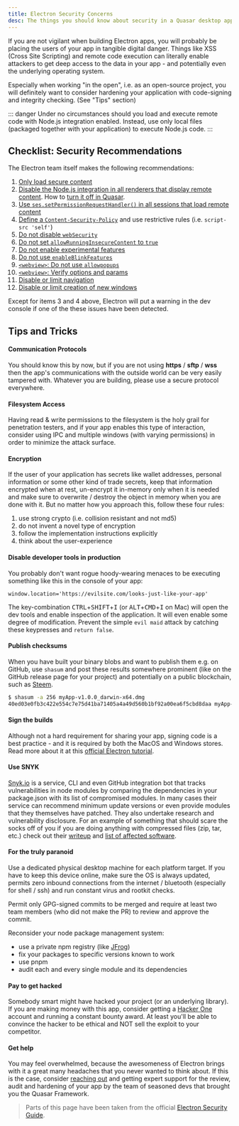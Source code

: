 ```yaml
---
title: Electron Security Concerns
desc: The things you should know about security in a Quasar desktop app.
---
```

If you are not vigilant when building Electron apps, you will probably be placing the users of your app in tangible digital danger. Things like XSS (Cross Site Scripting) and remote code execution can literally enable attackers to get deep access to the data in your app - and potentially even the underlying operating system.

Especially when working "in the open", i.e. as an open-source project, you will definitely want to consider hardening your application with code-signing and integrity checking. (See "Tips" section)

::: danger
Under no circumstances should you load and execute remote code with Node.js integration enabled. Instead, use only local files (packaged together with your application) to execute Node.js code.
:::

## Checklist: Security Recommendations
The Electron team itself makes the following recommendations:

1.  [Only load secure content](https://electronjs.org/docs/tutorial/security#1-only-load-secure-content)
2.  [Disable the Node.js integration in all renderers that display remote content](https://electronjs.org/docs/tutorial/security#2-disable-nodejs-integration-for-remote-content). How to [turn it off in Quasar](/quasar-cli/developing-electron-apps/node-integration).
3.  [Use  `ses.setPermissionRequestHandler()`  in all sessions that load remote content](https://electronjs.org/docs/tutorial/security#4-handle-session-permission-requests-from-remote-content)
4.  [Define a  `Content-Security-Policy`](https://electronjs.org/docs/tutorial/security#6-define-a-content-security-policy)  and use restrictive rules (i.e.  `script-src 'self'`)
5.  [Do not disable  `webSecurity`](https://electronjs.org/docs/tutorial/security#5-do-not-disable-websecurity)
6.  [Do not set  `allowRunningInsecureContent`  to  `true`](https://electronjs.org/docs/tutorial/security#7-do-not-set-allowrunninginsecurecontent-to-true)
7.  [Do not enable experimental features](https://electronjs.org/docs/tutorial/security#8-do-not-enable-experimental-features)
8.  [Do not use  `enableBlinkFeatures`](https://electronjs.org/docs/tutorial/security#9-do-not-use-enableblinkfeatures)
9.  [`<webview>`: Do not use  `allowpopups`](https://electronjs.org/docs/tutorial/security#10-do-not-use-allowpopups)
10.  [`<webview>`: Verify options and params](https://electronjs.org/docs/tutorial/security#11-verify-webview-options-before-creation)
11.  [Disable or limit navigation](https://electronjs.org/docs/tutorial/security#12-disable-or-limit-navigation)
12.  [Disable or limit creation of new windows](https://electronjs.org/docs/tutorial/security#13-disable-or-limit-creation-of-new-windows)

Except for items 3 and 4 above, Electron will put a warning in the dev console if one of the these issues have been detected.


## Tips and Tricks

#### Communication Protocols
You should know this by now, but if you are not using **https** / **sftp** / **wss** then the app's communications with the outside world can be very easily tampered with. Whatever you are building, please use a secure protocol everywhere.

#### Filesystem Access
Having read & write permissions to the filesystem is the holy grail for penetration testers, and if your app enables this type of interaction, consider using IPC and multiple windows (with varying permissions) in order to minimize the attack surface.

#### Encryption
If the user of your application has secrets like wallet addresses, personal information or some other kind of trade secrets, keep that information encrypted when at rest, un-encrypt it in-memory only when it is needed and make sure to overwrite / destroy the object in memory when you are done with it. But no matter how you approach this, follow these four rules:

1. use strong crypto (i.e. collision resistant and not md5)
2. do not invent a novel type of encryption
3. follow the implementation instructions explicitly
4. think about the user-experience

#### Disable developer tools in production
You probably don't want rogue hoody-wearing menaces to be executing something like this in the console of your app:
```
window.location='https://evilsite.com/looks-just-like-your-app'
```
The key-combination <kbd>CTRL</kbd>+<kbd>SHIFT</kbd>+<kbd>I</kbd> (or <kbd>ALT</kbd>+<kbd>CMD</kbd>+<kbd>I</kbd> on Mac) will open the dev tools and enable inspection of the application. It will even enable some degree of modification. Prevent the simple `evil maid` attack by catching these keypresses and `return false`.

#### Publish checksums
When you have built your binary blobs and want to publish them e.g. on GitHub, use `shasum` and post these results somewhere prominent (like on the GitHub release page for your project) and potentially on a public blockchain, such as [Steem](https://steemworld.org/@quasarframework).
```bash
$ shasum -a 256 myApp-v1.0.0_darwin-x64.dmg
40ed03e0fb3c422e554c7e75d41ba71405a4a49d560b1bf92a00ea6f5cbd8daa myApp-v1.0.0_darwin-x64.dmg
```

#### Sign the builds
Although not a hard requirement for sharing your app, signing code is a best practice - and it is required by both the MacOS and Windows stores. Read more about it at this [official Electron tutorial](https://electronjs.org/docs/tutorial/code-signing).

#### Use SNYK
[Snyk.io](https://snyk.io) is a service, CLI and even GitHub integration bot that tracks vulnerabilities in node modules by comparing the dependencies in your package.json with its list of compromised modules. In many cases their service can recommend minimum update versions or even provide modules that they themselves have patched. They also undertake research and vulnerability disclosure. For an example of something that should scare the socks off of you if you are doing anything with compressed files (zip, tar, etc.) check out their [writeup](https://snyk.io/research/zip-slip-vulnerability) and [list of affected software](https://github.com/snyk/zip-slip-vulnerability).


#### For the truly paranoid
Use a dedicated physical desktop machine for each platform target. If you have to keep this device online, make sure the OS is always updated, permits zero inbound connections from the internet / bluetooth (especially for shell / ssh) and run constant virus and rootkit checks.

Permit only GPG-signed commits to be merged and require at least two team members (who did not make the PR) to review and approve the commit.

Reconsider your node package management system:
- use a private npm registry (like [JFrog](https://jfrog.com/))
- fix your packages to specific versions known to work
- use pnpm
- audit each and every single module and its dependencies

#### Pay to get hacked
Somebody smart might have hacked your project (or an underlying library). If you are making money with this app, consider getting a [Hacker One](https://hackerone.com) account and running a constant bounty award. At least you'll be able to convince the hacker to be ethical and NOT sell the exploit to your competitor.

#### Get help
You may feel overwhelmed, because the awesomeness of Electron brings with it a great many headaches that you never wanted to think about. If this is the case, consider [reaching out](mailto:razvan.stoenescu@gmail.com) and getting expert support for the review, audit and hardening of your app by the team of seasoned devs that brought you the Quasar Framework.

<q-separator class="q-mt-xl" />

> Parts of this page have been taken from the official [Electron Security Guide](https://electronjs.org/docs/tutorial/security).
